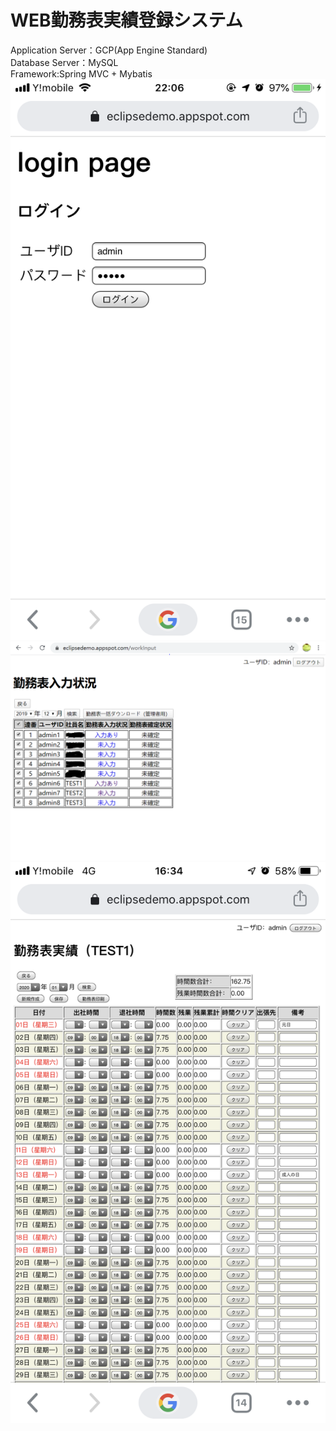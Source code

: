 # WEB勤務表実績登録システム
Application Server：GCP(App Engine Standard)<br>
Database Server：MySQL<br>
Framework:Spring MVC + Mybatis<br>
![image](gitimage/395C2B91-AF06-48BF-915F-5B4CC2FA74BA.png)
![image1](gitimage/image1.jpg)
![image2](gitimage/B5C05C00-CA4F-4764-B5D0-CAFC27C62399.png)
